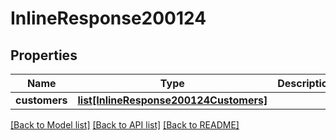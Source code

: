 # InlineResponse200124

## Properties
Name | Type | Description | Notes
------------ | ------------- | ------------- | -------------
**customers** | [**list[InlineResponse200124Customers]**](InlineResponse200124Customers.md) |  | [optional] 

[[Back to Model list]](../README.md#documentation-for-models) [[Back to API list]](../README.md#documentation-for-api-endpoints) [[Back to README]](../README.md)

